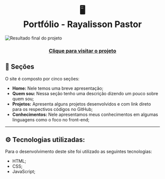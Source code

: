 <h1 align="center">
  🖥️<br>Portfólio - Rayalisson Pastor
</h1>

![Resultado final do projeto](assets/image/preview.png)

<h3 align="center"><a href="https://rayalissonp.github.io/portfolio//">Clique para visitar o projeto</a></h4>

## 📌 Seções

O site é composto por cinco seções:

- **Home:** Nele temos uma breve apresentação;
- **Quem sou:** Nessa seção tenho uma descrição dizendo um pouco sobre quem sou;
- **Projetos:** Apresenta alguns projetos desenvolvidos e com link direto para os respectivos códigos no GitHub;
- **Conhecimentos:** Nele apresentamos meus conhecimentos em algumas linguagens como o foco no front-end;

---

## ⚙️ Tecnologias utilizadas:

Para o desenvolvimento deste site foi utilizado as seguintes tecnologias:

- HTML;
- CSS;
- JavaScript;
